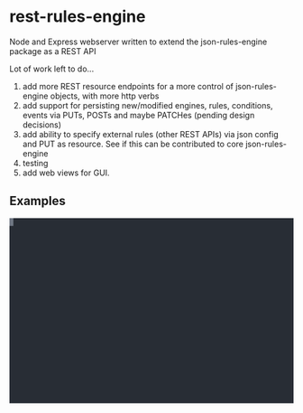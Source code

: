 # rest-rules-engine
Node and Express webserver written to extend the json-rules-engine package as a REST API

Lot of work left to do...
1) add more REST resource endpoints for a more control of json-rules-engine objects, with more http verbs
2) add support for persisting new/modified engines, rules, conditions, events via PUTs, POSTs and maybe PATCHes (pending design decisions)
3) add ability to specify external rules (other REST APIs) via json config and PUT as resource. See if this can be contributed to core json-rules-engine
4) testing
5) add web views for GUI. 


## Examples

![Commits](examples/commit.svg)